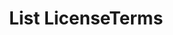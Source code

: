 ---
title: List LicenseTerms
excerpt: Retrieve a paginated, filtered list of LicenseTerms
api:
  file: jacobswagger.json
  operationId: post_api-v2-licenses-terms
hidden: false
---